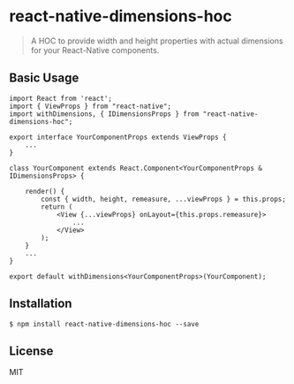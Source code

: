 # react-native-dimensions-hoc

> A HOC to provide width and height properties with actual dimensions for your React-Native components.

## Basic Usage

```tsx
import React from 'react';
import { ViewProps } from "react-native";
import withDimensions, { IDimensionsProps } from "react-native-dimensions-hoc";

export interface YourComponentProps extends ViewProps {
    ...
}

class YourComponent extends React.Component<YourComponentProps & IDimensionsProps> {

    render() {
        const { width, height, remeasure, ...viewProps } = this.props;
        return (
            <View {...viewProps} onLayout={this.props.remeasure}>
                ...
            </View>
        );
    }
    ...
}

export default withDimensions<YourComponentProps>(YourComponent);
```


## Installation

```
$ npm install react-native-dimensions-hoc --save
```

## License

MIT
